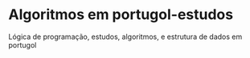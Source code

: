 # Algoritmos em portugol-estudos
Lógica de programação, estudos, algoritmos, e estrutura de dados em portugol
